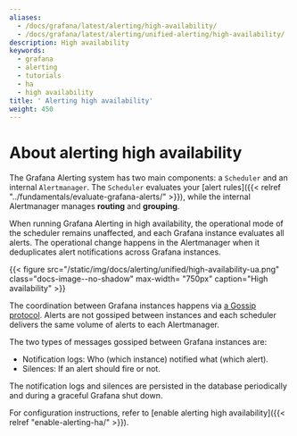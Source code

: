 ```yaml
---
aliases:
  - /docs/grafana/latest/alerting/high-availability/
  - /docs/grafana/latest/alerting/unified-alerting/high-availability/
description: High availability
keywords:
  - grafana
  - alerting
  - tutorials
  - ha
  - high availability
title: ' Alerting high availability'
weight: 450
---
```


# About alerting high availability

The Grafana Alerting system has two main components: a `Scheduler` and an internal `Alertmanager`. The `Scheduler` evaluates your [alert rules]({{< relref "../fundamentals/evaluate-grafana-alerts/" >}}), while the internal Alertmanager manages **routing** and **grouping**.

When running Grafana Alerting in high availability, the operational mode of the scheduler remains unaffected, and each Grafana instance evaluates all alerts. The operational change happens in the Alertmanager when it deduplicates alert notifications across Grafana instances.

{{< figure src="/static/img/docs/alerting/unified/high-availability-ua.png" class="docs-image--no-shadow" max-width= "750px" caption="High availability" >}}

The coordination between Grafana instances happens via [a Gossip protocol](https://en.wikipedia.org/wiki/Gossip_protocol). Alerts are not gossiped between instances and each scheduler delivers the same volume of alerts to each Alertmanager.

The two types of messages gossiped between Grafana instances are:

- Notification logs: Who (which instance) notified what (which alert).
- Silences: If an alert should fire or not.

The notification logs and silences are persisted in the database periodically and during a graceful Grafana shut down.

For configuration instructions, refer to [enable alerting high availability]({{< relref "enable-alerting-ha/" >}}).
